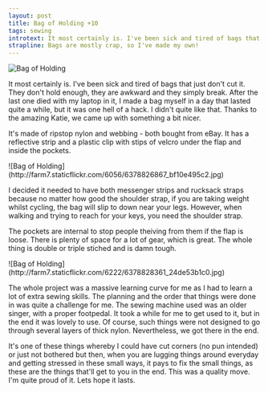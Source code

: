 ```yaml
---
layout: post
title: Bag of Holding +10
tags: sewing
introtext: It most certainly is. I've been sick and tired of bags that just don't cut it. They don't hold enough, they are awkward and they simply break. After the last one died with my laptop in it, I made a bag myself in a day that lasted quite a while, but it was one hell of a hack. I didn't quite like that. Thanks to the amazing Katie, we came up with something a bit nicer.
strapline: Bags are mostly crap, so I've made my own!
---
```


![Bag of Holding](http://farm7.staticflickr.com/6019/6378825121_4e9388c032.jpg)

It most certainly is. I've been sick and tired of bags that just don't cut it. They don't hold enough, they are awkward and they simply break. After the last one died with my laptop in it, I made a bag myself in a day that lasted quite a while, but it was one hell of a hack. I didn't quite like that. Thanks to the amazing Katie, we came up with something a bit nicer.

It's made of ripstop nylon and webbing - both bought from eBay. It has a reflective strip and a plastic clip with stips of velcro under the flap and inside the pockets.

<div class="clearfix"></div>
![Bag of Holding](http://farm7.staticflickr.com/6056/6378826867_bf10e495c2.jpg)

I decided it needed to have both messenger strips and rucksack straps because no matter how good the shoulder strap, if you are taking weight whilst cycling, the bag will slip to down near your legs. However, when walking and trying to reach for your keys, you need the shoulder strap. 

The pockets are internal to stop people theiving from them if the flap is loose. There is plenty of space for a lot of gear, which is great. The whole thing is double or triple stiched and is damn tough.


<div class="clearfix"></div>
![Bag of Holding](http://farm7.staticflickr.com/6222/6378828361_24de53b1c0.jpg)


The whole project was a massive learning curve for me as I had to learn a lot of extra sewing skills. The planning and the order that things were done in was quite a challenge for me. The sewing machine used was an older singer, with a proper footpedal. It took a while for me to get used to it, but in the end it was lovely to use. Of course, such things were not designed to go through several layers of thick nylon. Nevertheless, we got there in the end.


It's one of these things whereby I could have cut corners (no pun intended) or just not bothered but then, when you are lugging things around everyday and getting stressed in these small ways, it pays to fix the small things, as these are the things that'll get to you in the end. This was a quality move. I'm quite proud of it. Lets hope it lasts.

